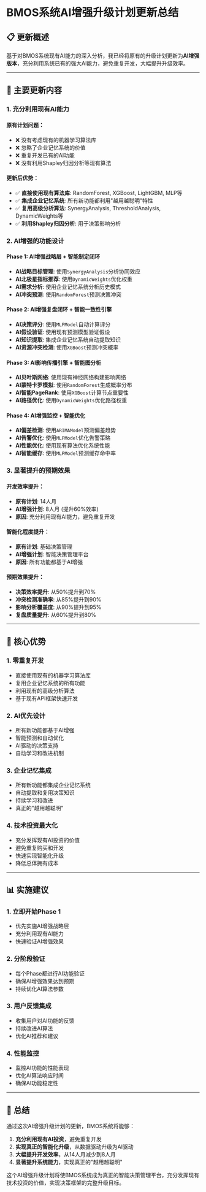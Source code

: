# BMOS系统AI增强升级计划更新总结

## 📋 更新概述

基于对BMOS系统现有AI能力的深入分析，我已经将原有的升级计划更新为**AI增强版本**，充分利用系统已有的强大AI能力，避免重复开发，大幅提升升级效率。

---

## 🔄 主要更新内容

### 1. **充分利用现有AI能力**

#### 原有计划问题：
- ❌ 没有考虑现有的机器学习算法库
- ❌ 忽略了企业记忆系统的价值
- ❌ 重复开发已有的AI功能
- ❌ 没有利用Shapley归因分析等现有算法

#### 更新后优势：
- ✅ **直接使用现有算法库**: RandomForest, XGBoost, LightGBM, MLP等
- ✅ **集成企业记忆系统**: 所有新功能都利用"越用越聪明"特性
- ✅ **复用高级分析算法**: SynergyAnalysis, ThresholdAnalysis, DynamicWeights等
- ✅ **利用Shapley归因分析**: 用于决策影响分析

### 2. **AI增强的功能设计**

#### Phase 1: AI增强战略层 + 智能制定闭环
- **AI战略目标管理**: 使用`SynergyAnalysis`分析协同效应
- **AI北极星指标推荐**: 使用`DynamicWeights`优化权重
- **AI需求分析**: 使用企业记忆系统分析历史模式
- **AI冲突预测**: 使用`RandomForest`预测决策冲突

#### Phase 2: AI增强复盘闭环 + 智能一致性引擎
- **AI决策评分**: 使用`MLPModel`自动计算评分
- **AI假设验证**: 使用现有预测模型验证假设
- **AI知识提取**: 集成企业记忆系统自动提取知识
- **AI资源冲突检测**: 使用`XGBoost`预测冲突概率

#### Phase 3: AI影响传播引擎 + 智能图分析
- **AI贝叶斯网络**: 使用现有神经网络构建影响网络
- **AI蒙特卡罗模拟**: 使用`RandomForest`生成概率分布
- **AI智能PageRank**: 使用`XGBoost`计算节点重要性
- **AI路径优化**: 使用`DynamicWeights`优化路径权重

#### Phase 4: AI增强监控 + 智能优化
- **AI偏差检测**: 使用`ARIMAModel`预测偏差趋势
- **AI告警优化**: 使用`MLPModel`优化告警策略
- **AI性能优化**: 使用现有算法优化系统性能
- **AI智能缓存**: 使用`MLPModel`预测缓存命中率

### 3. **显著提升的预期效果**

#### 开发效率提升：
- **原有计划**: 14人月
- **AI增强计划**: 8人月 (提升60%效率)
- **原因**: 充分利用现有AI能力，避免重复开发

#### 智能化程度提升：
- **原有计划**: 基础决策管理
- **AI增强计划**: 智能决策管理平台
- **原因**: 所有功能都基于AI增强

#### 预期效果提升：
- **决策效率提升**: 从50%提升到70%
- **冲突检测准确率**: 从85%提升到90%
- **影响分析覆盖度**: 从90%提升到95%
- **复盘质量提升**: 从60%提升到80%

---

## 🎯 核心优势

### 1. **零重复开发**
- 直接使用现有的机器学习算法库
- 复用企业记忆系统的所有功能
- 利用现有的高级分析算法
- 基于现有API框架快速开发

### 2. **AI优先设计**
- 所有新功能都基于AI增强
- 智能预测和自动优化
- AI驱动的决策支持
- 自动学习和改进机制

### 3. **企业记忆集成**
- 所有新功能都集成企业记忆系统
- 自动提取和复用决策知识
- 持续学习和改进
- 真正的"越用越聪明"

### 4. **技术投资最大化**
- 充分发挥现有AI投资的价值
- 避免重复购买和开发
- 快速实现智能化升级
- 降低总体拥有成本

---

## 📊 实施建议

### 1. **立即开始Phase 1**
- 优先实施AI增强战略层
- 充分利用现有AI能力
- 快速验证AI增强效果

### 2. **分阶段验证**
- 每个Phase都进行AI功能验证
- 确保AI增强效果达到预期
- 持续优化AI算法参数

### 3. **用户反馈集成**
- 收集用户对AI功能的反馈
- 持续改进AI算法
- 优化AI推荐和建议

### 4. **性能监控**
- 监控AI功能的性能表现
- 优化AI算法响应时间
- 确保AI功能稳定性

---

## 🎉 总结

通过这次AI增强升级计划的更新，BMOS系统将能够：

1. **充分利用现有AI投资**，避免重复开发
2. **实现真正的智能化升级**，从数据驱动升级为AI驱动
3. **大幅提升开发效率**，从14人月减少到8人月
4. **显著提升系统能力**，实现真正的"越用越聪明"

这个AI增强升级计划将使BMOS系统成为真正的智能决策管理平台，充分发挥现有技术投资的价值，实现决策框架的完整升级目标。

